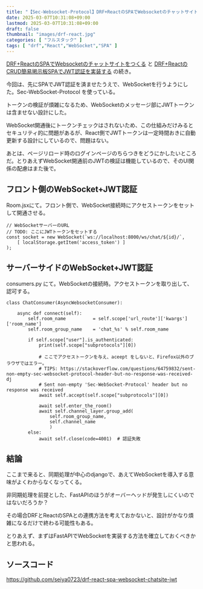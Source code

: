 ```yaml
---
title: "【Sec-Websocket-Protocol】DRF+ReactのSPAでWebsocketのチャットサイトでJWT認証をする"
date: 2025-03-07T10:31:08+09:00
lastmod: 2025-03-07T10:31:08+09:00
draft: false
thumbnail: "images/drf-react.jpg"
categories: [ "フルスタック" ]
tags: [ "drf","React","WebSocket","SPA" ]
---
```



[DRF+ReactのSPAでWebsocketのチャットサイトをつくる](/post/drf-react-spa-websocket-chat/)  と [DRF+ReactのCRUD簡易掲示板SPAでJWT認証を実装する](/post/drf-react-spa-crud-bbs-jwt/) の続き。

今回は、先にSPAでJWT認証を済ませたうえで、WebSocketを行うようにした。Sec-WebSocket-Protocol を使っている。

トークンの検証が煩雑になるため、WebSocketのメッセージ部にJWTトークンは含ませない設計にした。

WebSocket開通後にトークンチェックはされないため、この仕組みだけみるとセキュリティ的に問題があるが、React側でJWTトークンは一定時間おきに自動更新する設計にしているので、問題はない。

あとは、ページリロード時のログインページのちらつきをどうにかしたいところだ。とりあえずWebSocket開通前のJWTの検証は機能しているので、そのUI関係の配慮はまた後で。

## フロント側のWebSocket+JWT認証

Room.jsxにて。フロント側で、WebSocket接続時にアクセストークンをセットして開通させる。

```
// WebSocketサーバーのURL
// TODO: ここにJWTトークンをセットする
const socket = new WebSocket(`ws://localhost:8000/ws/chat/${id}/`,
    [ localStorage.getItem('access_token') ]
);
```


## サーバーサイドのWebSocket+JWT認証

consumers.py にて。WebSocketの接続時。アクセストークンを取り出して、認可する。

```
class ChatConsumer(AsyncWebsocketConsumer):

    async def connect(self):
        self.room_name          = self.scope['url_route']['kwargs']['room_name']
        self.room_group_name    = 'chat_%s' % self.room_name

        if self.scope["user"].is_authenticated:
            print(self.scope["subprotocols"][0])

            # ここでアクセストークンを与え、aceept をしないと、Firefox以外のブラウザではエラー。
            # TIPS: https://stackoverflow.com/questions/64759832/sent-non-empty-sec-websocket-protocol-header-but-no-response-was-received-dj
            # Sent non-empty 'Sec-WebSocket-Protocol' header but no response was received
            await self.accept(self.scope["subprotocols"][0])

            await self.enter_the_room()
            await self.channel_layer.group_add(
                self.room_group_name,
                self.channel_name
                )
        else:
            await self.close(code=4001)  # 認証失敗
```



## 結論

ここまで来ると、同期処理が中心のdjangoで、あえてWebSocketを導入する意味がよくわからなくなってくる。

非同期処理を前提とした、FastAPIのほうがオーバーヘッドが発生しにくいのではないだろうか？

その場合DRFとReactのSPAとの連携方法を考えておかないと、設計がかなり煩雑になるだけで終わる可能性もある。

とりあえず、まずはFastAPIでWebSocketを実装する方法を確立しておくべきかと思われる。

## ソースコード

https://github.com/seiya0723/drf-react-spa-websocket-chatsite-jwt

